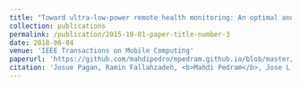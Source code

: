 ```yaml
---
title: "Toward ultra-low-power remote health monitoring: An optimal and adaptive compressed sensing framework for activity recognition"
collection: publications
permalink: /publication/2015-10-01-paper-title-number-3
date: 2018-06-04
venue: 'IEEE Transactions on Mobile Computing'
paperurl: 'https://github.com/mahdipedro/mpedram.github.io/blob/master/files/toward%20ultra-low-power.pdf'
citation: 'Josue Pagan, Ramin Fallahzadeh, <b>Mahdi Pedram</b>, Jose L Risco-Martin, Jose M Moya, Jose L Ayala, Hassan Ghasemzadeh. (2015). &quot;Toward ultra-low-power remote health monitoring: An optimal and adaptive compressed sensing framework for activity recognition.&quot; <i>IEEE Transactions on Mobile Computing</i>.'
---
```

